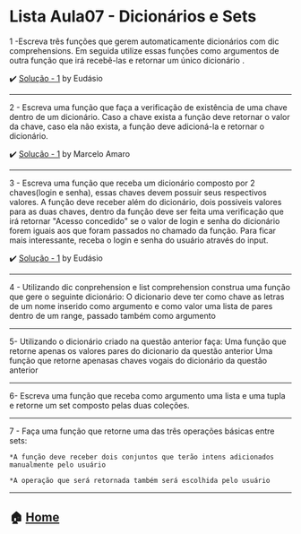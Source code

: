 # Lista Aula07 - Dicionários e Sets

1 -Escreva três funções que gerem automaticamente dicionários com dic comprehensions. Em seguida utilize essas funções como argumentos de outra função 
que irá recebê-las e retornar um único dicionário .

 :heavy_check_mark: [Solução - 1](https://github.com/Eudasio-Rodrigues/Linguagem-de-programacao/issues/1) by Eudásio


---

2 - Escreva uma função que faça a verificação de existência de uma chave dentro de um dicionário. Caso a chave exista a função deve retornar o valor
da chave, caso ela não exista, a função deve adicioná-la e retornar o dicionário.

 :heavy_check_mark: [Solução - 1](https://github.com/marceloamaro/Python-Mombaca/blob/master/Lista%20Aula07%20-%20Dicion%C3%A1rios%20e%20Sets/02.py) by Marcelo Amaro


---

3 - Escreva uma função que receba um dicionário composto por 2 chaves(login e senha), essas chaves devem possuir seus respectivos valores. 
A função deve receber além do dicionário, dois possiveis valores para as duas chaves, dentro da função deve ser feita uma verificação 
que irá retornar "Acesso concedido" se o valor de login e senha do dicionário forem iguais aos que foram passados no chamado da função.
Para ficar mais interessante, receba o login e senha do usuário através do input.

 :heavy_check_mark: [Solução - 1](https://github.com/Eudasio-Rodrigues/Linguagem-de-programacao/blob/main/lista%20aula%2007/questao%2003.py) by Eudásio

---

4 - Utilizando dic conprehension e list comprehension construa uma função que gere o seguinte dicionário:
  O dicionario deve ter como chave as letras de um nome inserido como argumento e como valor uma lista de pares dentro de um range, passado
  também como argumento


---

5- Utilizando o dicionário criado na questão anterior faça:
   Uma função que retorne apenas os valores pares do dicionario da questão anterior
   Uma função que retorne apenasas chaves vogais do dicionário da questão anterior
   
---

6- Escreva uma função que receba como argumento uma lista e uma tupla e retorne um set composto pelas duas coleções.

---

7 - Faça uma função que retorne uma das três operações básicas entre sets:

    *A função deve receber dois conjuntos que terão intens adicionados manualmente pelo usuário
    
    *A operação que será retornada também será escolhida pelo usuário

---

:house: [Home](https://github.com/Evaldo-comp/Python-Mombaca)
---

